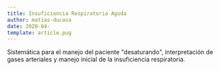 ```yaml
---
title: Insuficiencia Respiratoria Aguda
author: matias-ducasa
date: 2020-04-
template: article.pug
---
```


Sistemática para el manejo del paciente "desaturando", interpretación de gases arteriales y manejo inicial de la insuficiencia respiratoria.

<span class="more"></span>


